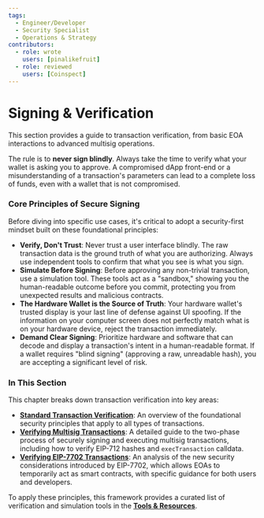 ```yaml
---
tags:
  - Engineer/Developer
  - Security Specialist
  - Operations & Strategy
contributors:
  - role: wrote
    users: [pinalikefruit]
  - role: reviewed
    users: [Coinspect]
---
```


# Signing & Verification

This section provides a guide to transaction verification, from basic EOA interactions to advanced multisig operations.

The rule is to **never sign blindly**. Always take the time to verify what your wallet is asking you to approve. A compromised dApp front-end or a misunderstanding of a transaction's parameters can lead to a complete loss of funds, even with a wallet that is not compromised.

### Core Principles of Secure Signing

Before diving into specific use cases, it's critical to adopt a security-first mindset built on these foundational principles:

- **Verify, Don't Trust**: Never trust a user interface blindly. The raw transaction data is the ground truth of what you are authorizing. Always use independent tools to confirm that what you see is what you sign.
- **Simulate Before Signing**: Before approving any non-trivial transaction, use a simulation tool. These tools act as a "sandbox," showing you the human-readable outcome before you commit, protecting you from unexpected results and malicious contracts.
- **The Hardware Wallet is the Source of Truth**: Your hardware wallet's trusted display is your last line of defense against UI spoofing. If the information on your computer screen does not perfectly match what is on your hardware device, reject the transaction immediately.
- **Demand Clear Signing**: Prioritize hardware and software that can decode and display a transaction's intent in a human-readable format. If a wallet requires "blind signing" (approving a raw, unreadable hash), you are accepting a significant level of risk.

### In This Section

This chapter breaks down transaction verification into key areas:

- **[Standard Transaction Verification](./verifying-standard-transactions.md)**: An overview of the foundational security principles that apply to all types of transactions.
- **[Verifying Multisig Transactions](./secure-multisig-signing-process.md)**: A detailed guide to the two-phase process of securely signing and executing multisig transactions, including how to verify EIP-712 hashes and `execTransaction` calldata.
- **[Verifying EIP-7702 Transactions](./verifying-7702.md)**: An analysis of the new security considerations introduced by EIP-7702, which allows EOAs to temporarily act as smart contracts, with specific guidance for both users and developers.

To apply these principles, this framework provides a curated list of verification and simulation tools in the **[ Tools & Resources](./tools-&-resources.md)**.